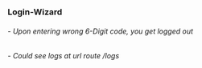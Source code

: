 ### Login-Wizard

###### - Upon entering wrong 6-Digit code, you get logged out
###### - Could see logs at url route /logs
